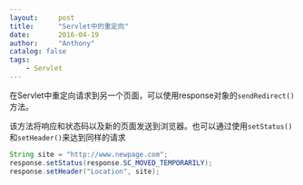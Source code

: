 ```yaml
---
layout:     post
title:      "Servlet中的重定向"
date:       2016-04-19
author:     "Anthony"
catalog: false
tags:
    - Servlet
---
```


在Servlet中重定向请求到另一个页面，可以使用response对象的`sendRedirect()`方法。

该方法将响应和状态码以及新的页面发送到浏览器。也可以通过使用`setStatus()`和`setHeader()`来达到同样的请求

```Java
String site = "http://www.newpage.com";
response.setStatus(response.SC_MOVED_TEMPORARILY);
response.setHeader("Location", site);
```
